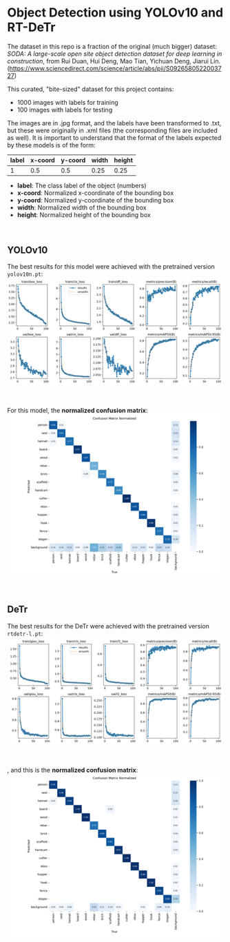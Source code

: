 # Object Detection using YOLOv10 and RT-DeTr


The dataset in this repo is a fraction of the original (much bigger) dataset: *SODA: A large-scale open site object detection dataset for deep learning in construction*, from Rui Duan, Hui Deng, Mao Tian, Yichuan Deng, Jiarui Lin. (https://www.sciencedirect.com/science/article/abs/pii/S0926580522003727)

This curated, "bite-sized" dataset for this project contains:
- 1000 images with labels for training
- 100 images with labels for testing

The images are in .jpg format, and the labels have been transformed to .txt, but these were originally in .xml files (the corresponding files are included as well). It is important to understand that the format of the labels expected by these models is of the form:


| label | x-coord | y-coord | width | height |
|-------|---------|---------|-------|--------|
|   1   |   0.5   |   0.5   |  0.25 |  0.25  |


- **label**: The class label of the object (numbers)
- **x-coord**: Normalized x-coordinate of the bounding box
- **y-coord**: Normalized y-coordinate of the bounding box
- **width**: Normalized width of the bounding box
- **height**: Normalized height of the bounding box


<br>

## **YOLOv10**
The best results for this model were achieved with the pretrained version `yolov10n.pt`:
![Results](runs/detect/results_yolo10_pretrained/results.png)

<br>

For this model, the **normalized confusion matrix**:
![Confusion Matrix](runs/detect/results_yolo10_pretrained/confusion_matrix_normalized.png)


<br>

## **DeTr**
The best results for the DeTr were achieved with the pretrained version `rtdetr-l.pt`:
![Results](runs/detect/results_detr_pretrained/results.png)


<br>

, and this is the **normalized confusion matrix**:
![Confusion Matrix](runs/detect/results_detr_pretrained/confusion_matrix_normalized.png)
